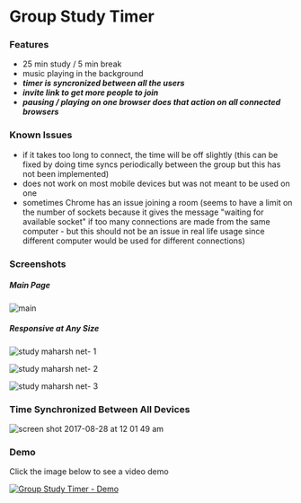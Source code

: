 # Group Study Timer

### Features
- 25 min study / 5 min break
- music playing in the background
- ***timer is syncronized between all the users***
- ***invite link to get more people to join***
- ***pausing / playing on one browser does that action on all connected browsers***

### Known Issues
- if it takes too long to connect, the time will be off slightly (this can be fixed by doing time syncs periodically between the group but this has not been implemented)
- does not work on most mobile devices but was not meant to be used on one
- sometimes Chrome has an issue joining a room (seems to have a limit on the number of sockets because it gives the message "waiting for available socket" if too many connections are made from the same computer - but this should not be an issue in real life usage since different computer would be used for different connections)



### Screenshots

##### Main Page
![main](https://user-images.githubusercontent.com/4590693/29760997-34fa8278-8b84-11e7-931c-efd226cb81c4.png)

##### Responsive at Any Size
![study maharsh net- 1](https://user-images.githubusercontent.com/4590693/29761008-3bc931bc-8b84-11e7-9723-5125fb51fcda.png)

![study maharsh net- 2](https://user-images.githubusercontent.com/4590693/29761015-4c367cb2-8b84-11e7-9cc4-4873d53064f1.png)

![study maharsh net- 3](https://user-images.githubusercontent.com/4590693/29761019-52729034-8b84-11e7-8ffa-a17e29effd16.png)

### Time Synchronized Between All Devices
![screen shot 2017-08-28 at 12 01 49 am](https://user-images.githubusercontent.com/4590693/29761044-6da5f3be-8b84-11e7-9631-a5606b04475e.png)

### Demo
Click the image below to see a video demo

[![Group Study Timer - Demo](http://img.youtube.com/vi/PG-HDs8adcg/0.jpg)](http://www.youtube.com/watch?v=PG-HDs8adcg "Group Study Timer - Demo")

